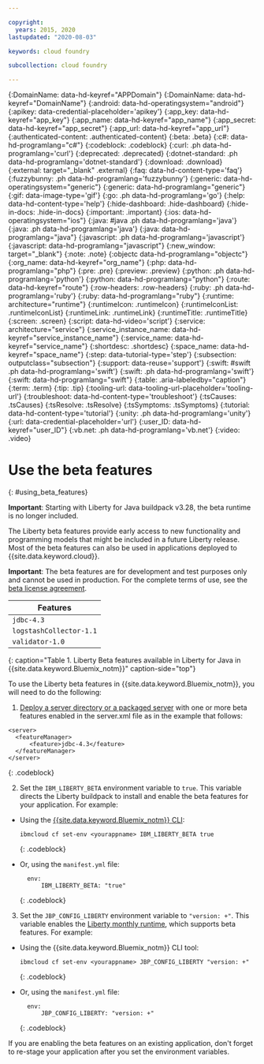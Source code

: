 ```yaml
---

copyright:
  years: 2015, 2020
lastupdated: "2020-08-03"

keywords: cloud foundry

subcollection: cloud foundry

---
```




{:DomainName: data-hd-keyref="APPDomain"}
{:DomainName: data-hd-keyref="DomainName"}
{:android: data-hd-operatingsystem="android"}
{:apikey: data-credential-placeholder='apikey'}
{:app_key: data-hd-keyref="app_key"}
{:app_name: data-hd-keyref="app_name"}
{:app_secret: data-hd-keyref="app_secret"}
{:app_url: data-hd-keyref="app_url"}
{:authenticated-content: .authenticated-content}
{:beta: .beta}
{:c#: data-hd-programlang="c#"}
{:codeblock: .codeblock}
{:curl: .ph data-hd-programlang='curl'}
{:deprecated: .deprecated}
{:dotnet-standard: .ph data-hd-programlang='dotnet-standard'}
{:download: .download}
{:external: target="_blank" .external}
{:faq: data-hd-content-type='faq'}
{:fuzzybunny: .ph data-hd-programlang='fuzzybunny'}
{:generic: data-hd-operatingsystem="generic"}
{:generic: data-hd-programlang="generic"}
{:gif: data-image-type='gif'}
{:go: .ph data-hd-programlang='go'}
{:help: data-hd-content-type='help'}
{:hide-dashboard: .hide-dashboard}
{:hide-in-docs: .hide-in-docs}
{:important: .important}
{:ios: data-hd-operatingsystem="ios"}
{:java: #java .ph data-hd-programlang='java'}
{:java: .ph data-hd-programlang='java'}
{:java: data-hd-programlang="java"}
{:javascript: .ph data-hd-programlang='javascript'}
{:javascript: data-hd-programlang="javascript"}
{:new_window: target="_blank"}
{:note: .note}
{:objectc data-hd-programlang="objectc"}
{:org_name: data-hd-keyref="org_name"}
{:php: data-hd-programlang="php"}
{:pre: .pre}
{:preview: .preview}
{:python: .ph data-hd-programlang='python'}
{:python: data-hd-programlang="python"}
{:route: data-hd-keyref="route"}
{:row-headers: .row-headers}
{:ruby: .ph data-hd-programlang='ruby'}
{:ruby: data-hd-programlang="ruby"}
{:runtime: architecture="runtime"}
{:runtimeIcon: .runtimeIcon}
{:runtimeIconList: .runtimeIconList}
{:runtimeLink: .runtimeLink}
{:runtimeTitle: .runtimeTitle}
{:screen: .screen}
{:script: data-hd-video='script'}
{:service: architecture="service"}
{:service_instance_name: data-hd-keyref="service_instance_name"}
{:service_name: data-hd-keyref="service_name"}
{:shortdesc: .shortdesc}
{:space_name: data-hd-keyref="space_name"}
{:step: data-tutorial-type='step'}
{:subsection: outputclass="subsection"}
{:support: data-reuse='support'}
{:swift: #swift .ph data-hd-programlang='swift'}
{:swift: .ph data-hd-programlang='swift'}
{:swift: data-hd-programlang="swift"}
{:table: .aria-labeledby="caption"}
{:term: .term}
{:tip: .tip}
{:tooling-url: data-tooling-url-placeholder='tooling-url'}
{:troubleshoot: data-hd-content-type='troubleshoot'}
{:tsCauses: .tsCauses}
{:tsResolve: .tsResolve}
{:tsSymptoms: .tsSymptoms}
{:tutorial: data-hd-content-type='tutorial'}
{:unity: .ph data-hd-programlang='unity'}
{:url: data-credential-placeholder='url'}
{:user_ID: data-hd-keyref="user_ID"}
{:vb.net: .ph data-hd-programlang='vb.net'}
{:video: .video}

# Use the beta features
{: #using_beta_features}

**Important**:  Starting with Liberty for Java buildpack v3.28, the beta runtime is no longer included.  

The Liberty beta features provide early access to new functionality and programming models that might be included in a future Liberty release. Most of the beta features can also be used in applications deployed to {{site.data.keyword.cloud}}.

**Important**: The beta features are for development and test purposes only and cannot be used in production. For the complete terms of use, see the [beta license agreement](http://public.dhe.ibm.com/ibmdl/export/pub/software/websphere/wasdev/downloads/wlp/beta/lafiles/en.html).

| Features |
| ------ |
| `jdbc-4.3` |
| `logstashCollector-1.1` |
| `validator-1.0` |
{: caption="Table 1. Liberty Beta features available in Liberty for Java in {{site.data.keyword.Bluemix_notm}}" caption-side="top"}

To use the Liberty beta features in {{site.data.keyword.Bluemix_notm}}, you will need to do the following:

1. [Deploy a server directory or a packaged server](/docs/cloud-foundry?topic=cloud-foundry-options_for_pushing) with one or more beta features enabled in the server.xml file as in the example that follows:

  ```
<server>
    <featureManager>
        <feature>jdbc-4.3</feature>
    </featureManager>
</server>
  ```
  {: .codeblock}

2.  Set the `IBM_LIBERTY_BETA` environment variable to `true`. This variable directs the Liberty buildpack to install and enable the beta features for your application.  For example:
  * Using the [{{site.data.keyword.Bluemix_notm}} CLI](/docs/cli?topic=cli-install-ibmcloud-cli):
    ```
    ibmcloud cf set-env <yourappname> IBM_LIBERTY_BETA true
    ```
    {: .codeblock}

  * Or, using the `manifest.yml` file:
    ```
      env:
          IBM_LIBERTY_BETA: "true"
    ```
    {: .codeblock}

3. Set the `JBP_CONFIG_LIBERTY` environment variable to `"version: +"`. This variable enables the [Liberty monthly runtime](/docs/cloud-foundry?topic=cloud-foundry-buildpack_defauts#liberty_versions), which supports beta features. For example:
  * Using the {{site.data.keyword.Bluemix_notm}} CLI tool:
    ```
    ibmcloud cf set-env <yourappname> JBP_CONFIG_LIBERTY "version: +"
    ```
    {: .codeblock}

  * Or, using the `manifest.yml` file:
    ```
      env:
          JBP_CONFIG_LIBERTY: "version: +"
    ```
    {: .codeblock}

If you are enabling the beta features on an existing application, don't forget to re-stage your application after you set the environment variables.



